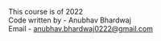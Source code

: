 This course is of 2022 <br>
Code written by - Anubhav Bhardwaj <br>
Email - anubhav.bhardwaj0222@gmail.com